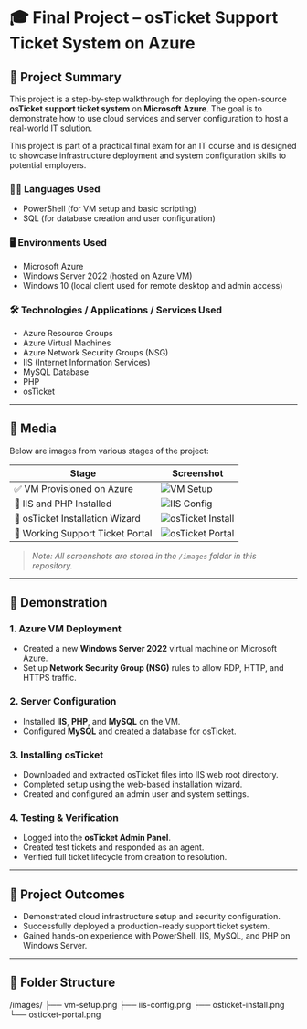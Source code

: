 # 🎓 Final Project – osTicket Support Ticket System on Azure

## 📝 Project Summary

This project is a step-by-step walkthrough for deploying the open-source **osTicket support ticket system** on **Microsoft Azure**. The goal is to demonstrate how to use cloud services and server configuration to host a real-world IT solution.

This project is part of a practical final exam for an IT course and is designed to showcase infrastructure deployment and system configuration skills to potential employers.

### 👨‍💻 Languages Used
- PowerShell (for VM setup and basic scripting)
- SQL (for database creation and user configuration)

### 🖥️ Environments Used
- Microsoft Azure
- Windows Server 2022 (hosted on Azure VM)
- Windows 10 (local client used for remote desktop and admin access)

### 🛠️ Technologies / Applications / Services Used
- Azure Resource Groups
- Azure Virtual Machines
- Azure Network Security Groups (NSG)
- IIS (Internet Information Services)
- MySQL Database
- PHP
- osTicket

---

## 📸 Media

Below are images from various stages of the project:

| Stage | Screenshot |
|-------|------------|
| ✅ VM Provisioned on Azure | ![VM Setup](images/vm-setup.png) |
| 🔧 IIS and PHP Installed | ![IIS Config](images/iis-config.png) |
| 🧰 osTicket Installation Wizard | ![osTicket Install](images/osticket-install.png) |
| 📨 Working Support Ticket Portal | ![osTicket Portal](images/osticket-portal.png) |

> _Note: All screenshots are stored in the `/images` folder in this repository._

---

## 🧪 Demonstration

### 1. Azure VM Deployment
- Created a new **Windows Server 2022** virtual machine on Microsoft Azure.
- Set up **Network Security Group (NSG)** rules to allow RDP, HTTP, and HTTPS traffic.

### 2. Server Configuration
- Installed **IIS**, **PHP**, and **MySQL** on the VM.
- Configured **MySQL** and created a database for osTicket.

### 3. Installing osTicket
- Downloaded and extracted osTicket files into IIS web root directory.
- Completed setup using the web-based installation wizard.
- Created and configured an admin user and system settings.

### 4. Testing & Verification
- Logged into the **osTicket Admin Panel**.
- Created test tickets and responded as an agent.
- Verified full ticket lifecycle from creation to resolution.

---

## 🚀 Project Outcomes

- Demonstrated cloud infrastructure setup and security configuration.
- Successfully deployed a production-ready support ticket system.
- Gained hands-on experience with PowerShell, IIS, MySQL, and PHP on Windows Server.

---

## 📁 Folder Structure

/images/
├── vm-setup.png
├── iis-config.png
├── osticket-install.png
└── osticket-portal.png
